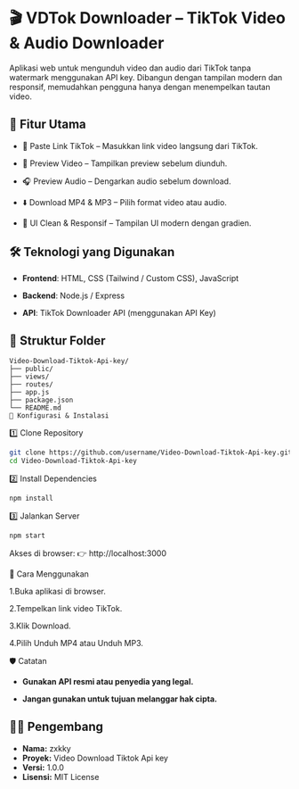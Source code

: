 # 🎬 VDTok Downloader – TikTok Video & Audio Downloader

Aplikasi web untuk mengunduh video dan audio dari TikTok tanpa watermark menggunakan API key. Dibangun dengan tampilan modern dan responsif, memudahkan pengguna hanya dengan menempelkan tautan video.

## 🚀 Fitur Utama

- 🔗 Paste Link TikTok – Masukkan link video langsung dari TikTok.

- 🎥 Preview Video – Tampilkan preview sebelum diunduh.

- 🎧 Preview Audio – Dengarkan audio sebelum download.

- ⬇️ Download MP4 & MP3 – Pilih format video atau audio.

- 🧼 UI Clean & Responsif – Tampilan UI modern dengan gradien.

## 🛠️ Teknologi yang Digunakan

- **Frontend**: HTML, CSS (Tailwind / Custom CSS), JavaScript

- **Backend**: Node.js / Express

- **API**: TikTok Downloader API (menggunakan API Key)

## 📂 Struktur Folder
```
Video-Download-Tiktok-Api-key/
├── public/
├── views/
├── routes/
├── app.js
├── package.json
└── README.md
🔧 Konfigurasi & Instalasi
```
1️⃣ Clone Repository
```bash
git clone https://github.com/username/Video-Download-Tiktok-Api-key.git
cd Video-Download-Tiktok-Api-key
```
2️⃣ Install Dependencies
```bash
npm install
```
3️⃣ Jalankan Server
```bash
npm start
```
Akses di browser:
👉 http://localhost:3000

🧪 Cara Menggunakan

1.Buka aplikasi di browser.

2.Tempelkan link video TikTok.

3.Klik Download.

4.Pilih Unduh MP4 atau Unduh MP3.

🛡️ Catatan

- **Gunakan API resmi atau penyedia yang legal.**

- **Jangan gunakan untuk tujuan melanggar hak cipta.**

## 👨‍💻 Pengembang

- **Nama:** zxkky  
- **Proyek:** Video Download Tiktok Api key
- **Versi:** 1.0.0  
- **Lisensi:** MIT License  
	
	
